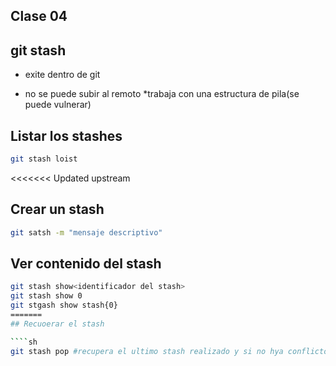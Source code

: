 ## Clase 04

## git stash
- exite dentro de git
* no se puede subir al remoto
*trabaja con una estructura de pila(se puede vulnerar)

## Listar los stashes

````sh
git stash loist
````

<<<<<<< Updated upstream
## Crear un stash
````sh
git satsh -m "mensaje descriptivo"
````

## Ver contenido del stash

````sh
git stash show<identificador del stash>
git stash show 0
git stgash show stash{0}
=======
## Recuoerar el stash

````sh
git stash pop #recupera el ultimo stash realizado y si no hya conflicto lo borra
````